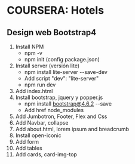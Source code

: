 # COURSERA: Hotels

## Design web Bootstrap4

1. Install NPM
   * npm -v
   * npm init (config package.json)
2. Install server (versión lite)
   * npm install lite-server --save-dev 
   * Add script "dev": "lite-server"
   * npm run dev
3. Add index.html
4. Install bootstrap, jquery y popper.js
   * npm install bootstrap@4.6.2 --save
   * Add href node_modules
5. Add Jumbotron, Footer, Flex and Css
6. Add Navbar, collapse
7. Add about.html, lorem ipsum and breadcrumb
8. Install open-iconic
9. Add form
10. Add tables
11. Add cards, card-img-top